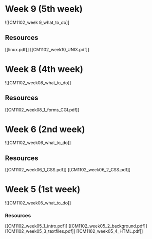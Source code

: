 # Week 9 (5th week)
![[CM1102_week 9_what_to_do]]
## Resources
[[linux.pdf]]
[[CM1102_week10_UNIX.pdf]]
# Week 8 (4th week)
![[CM1102_week08_what_to_do]]
## Resources
[[CM1102_week08_1_forms_CGI.pdf]]
# Week 6 (2nd week)
![[CM1102_week06_what_to_do]]
## Resources
[[CM1102_week06_1_CSS.pdf]]
[[CM1102_week06_2_CSS.pdf]]
# Week 5 (1st week)
![[CM1102_week05_what_to_do]]
### Resources
[[CM1102_week05_1_intro.pdf]]
[[CM1102_week05_2_background.pdf]]
[[CM1102_week05_3_textfiles.pdf]]
[[CM1102_week05_4_HTML.pdf]]

